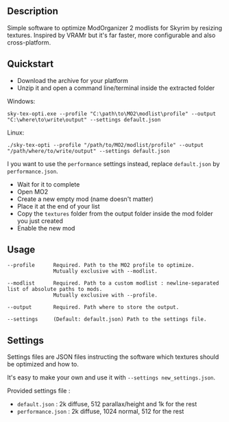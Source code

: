 ## Description
Simple software to optimize ModOrganizer 2 modlists for Skyrim by resizing textures. Inspired by VRAMr but it's far faster, more configurable and also cross-platform.

## Quickstart
- Download the archive for your platform
- Unzip it and open a command line/terminal inside the extracted folder

Windows:
```
sky-tex-opti.exe --profile "C:\path\to\MO2\modlist\profile" --output "C:\where\to\write\output" --settings default.json
```

Linux:
```
./sky-tex-opti --profile "/path/to/MO2/modlist/profile" --output "/path/where/to/write/output" --settings default.json
```

I you want to use the `performance` settings instead, replace `default.json` by `performance.json`. 

- Wait for it to complete
- Open MO2
- Create a new empty mod (name doesn't matter)
- Place it at the end of your list
- Copy the `textures` folder from the output folder inside the mod folder you just created
- Enable the new mod

## Usage
```
--profile      Required. Path to the MO2 profile to optimize. 
               Mutually exclusive with --modlist.

--modlist      Required. Path to a custom modlist : newline-separated list of absolute paths to mods.
               Mutually exclusive with --profile.

--output       Required. Path where to store the output.

--settings     (Default: default.json) Path to the settings file.
```

## Settings
Settings files are JSON files instructing the software which textures should be optimized and how to.

It's easy to make your own and use it with `--settings new_settings.json`.

Provided settings file :
- `default.json` : 2k diffuse, 512 parallax/height and 1k for the rest
- `performance.json` : 2k diffuse, 1024 normal, 512 for the rest